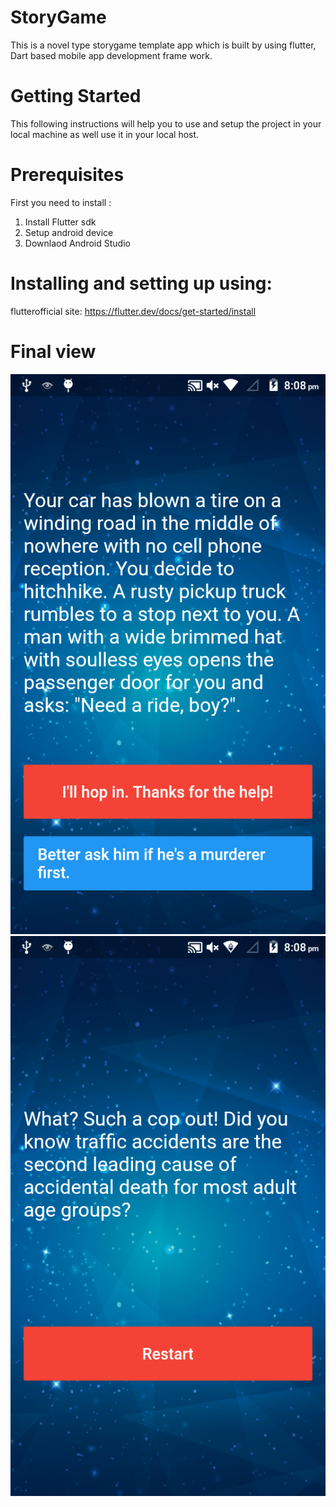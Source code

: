 # StoryGame
This is a novel type storygame template  app which is built by using flutter, Dart based mobile app development frame work.

# Getting Started
This following instructions will help you to use and setup the project in your local machine as well use it in your local host.

# Prerequisites
First you need to install :
1. Install Flutter sdk
2. Setup android device
3. Downlaod Android Studio

# Installing and setting up using:
flutterofficial site: https://flutter.dev/docs/get-started/install

# Final view
![Screenshot](1.png)
![Screenshot](2.png)
